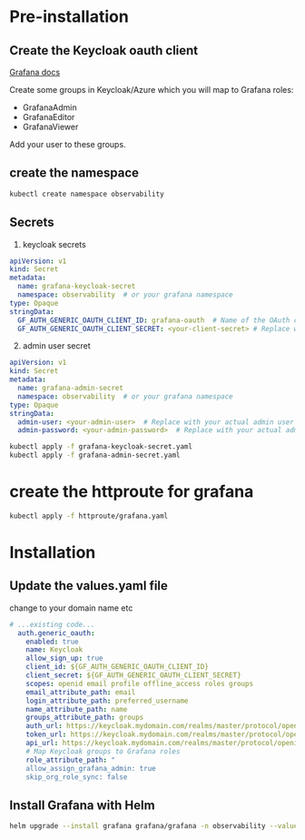 # Pre-installation

## Create the Keycloak oauth client

[Grafana docs](https://grafana.com/docs/grafana/latest/setup-grafana/configure-security/configure-authentication/keycloak/#keycloak-configuration)

Create some groups in Keycloak/Azure which you will map to Grafana roles:

- GrafanaAdmin
- GrafanaEditor
- GrafanaViewer

Add your user to these groups.

## create the namespace

```bash
kubectl create namespace observability
```


## Secrets

1. keycloak secrets
```yaml
apiVersion: v1
kind: Secret
metadata:
  name: grafana-keycloak-secret
  namespace: observability  # or your grafana namespace
type: Opaque
stringData:
  GF_AUTH_GENERIC_OAUTH_CLIENT_ID: grafana-oauth  # Name of the OAuth client in Keycloak/azure
  GF_AUTH_GENERIC_OAUTH_CLIENT_SECRET: <your-client-secret> # Replace with your actual client secret
```
2. admin user secret

```yaml
apiVersion: v1
kind: Secret
metadata:
  name: grafana-admin-secret
  namespace: observability  # or your grafana namespace
type: Opaque
stringData:
  admin-user: <your-admin-user>  # Replace with your actual admin user
  admin-password: <your-admin-password>  # Replace with your actual admin password
```

```bash
kubectl apply -f grafana-keycloak-secret.yaml
kubectl apply -f grafana-admin-secret.yaml
```

# create the httproute for grafana

```bash
kubectl apply -f httproute/grafana.yaml
```

# Installation

## Update the values.yaml file

change to your domain name etc

```yaml
# ...existing code...
  auth.generic_oauth:
    enabled: true
    name: Keycloak
    allow_sign_up: true
    client_id: ${GF_AUTH_GENERIC_OAUTH_CLIENT_ID}
    client_secret: ${GF_AUTH_GENERIC_OAUTH_CLIENT_SECRET}
    scopes: openid email profile offline_access roles groups
    email_attribute_path: email
    login_attribute_path: preferred_username
    name_attribute_path: name
    groups_attribute_path: groups
    auth_url: https://keycloak.mydomain.com/realms/master/protocol/openid-connect/auth
    token_url: https://keycloak.mydomain.com/realms/master/protocol/openid-connect/token
    api_url: https://keycloak.mydomain.com/realms/master/protocol/openid-connect/userinfo
    # Map Keycloak groups to Grafana roles
    role_attribute_path: "
    allow_assign_grafana_admin: true
    skip_org_role_sync: false
```

## Install Grafana with Helm

```bash
helm upgrade --install grafana grafana/grafana -n observability --values values-secret.yaml
```
